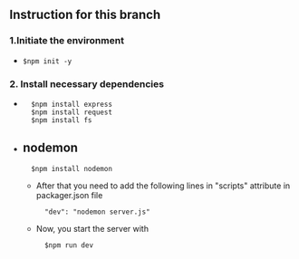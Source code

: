 
##  Instruction for this branch

### 1.Initiate the environment 
-	  $npm init -y
### 2. Install necessary dependencies
-		$npm install express
		$npm install request
		$npm install fs		
- nodemon
	-  
		$npm install nodemon
		
	- After that you need to add the following lines in  "scripts" attribute in  packager.json file
		
			"dev": "nodemon server.js"
	
	- Now, you start the server with
		
			$npm run dev
		
		
